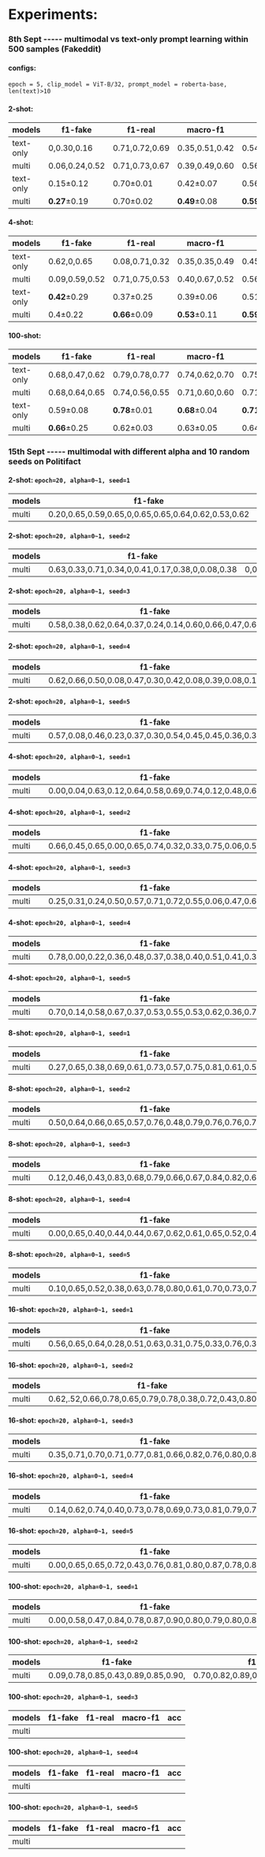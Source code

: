 # Experiments:
### 8th Sept ----- multimodal vs text-only prompt learning within 500 samples (Fakeddit)
#### configs: 
`epoch = 5, clip_model = ViT-B/32, prompt_model = roberta-base, len(text)>10`
#### 2-shot:
| models       | f1-fake | f1-real | macro-f1| acc |
| ----------- | -----------  | -----------  | ----------- |----------- |
| text-only   |0,0.30,0.16 | 0.71,0.72,0.69  |0.35,0.51,0.42  | 0.54,0.60,0.54|
| multi      |0.06,0.24,0.52        |0.71,0.73,0.67      |0.39,0.49,0.60 |0.56,0.60,0.61   |
| text-only  |0.15±0.12        |0.70±0.01    |0.42±0.07 |0.56±0.03   |
| multi      | **0.27**±0.19        |0.70±0.02      |**0.49**±0.08 |**0.59**±0.02   |
#### 4-shot:
| models       | f1-fake | f1-real | macro-f1| acc |
| ----------- | -----------  | -----------  | ----------- |----------- |
| text-only   |0.62,0,0.65 | 0.08,0.71,0.32  |0.35,0.35,0.49  | 0.45,0.55,0.53|
| multi      |0.09,0.59,0.52        |0.71,0.75,0.53      |0.40,0.67,0.52 |0.56,0.68,0.52   |
| text-only  |**0.42**±0.29        |0.37±0.25    |0.39±0.06 |0.51±0.04   |
| multi      | 0.4±0.22        |**0.66**±0.09      |**0.53**±0.11 |**0.59**±0.06   |
#### 100-shot:
| models       | f1-fake | f1-real | macro-f1| acc |
| ----------- | -----------  | -----------  | ----------- |----------- |
| text-only   |0.68,0.47,0.62 | 0.79,0.78,0.77  |0.74,0.62,0.70  | 0.75,0.68,0.71|
| multi      |0.68,0.64,0.65        |0.74,0.56,0.55      |0.71,0.60,0.60 |0.71,0.60,0.61   |
| text-only  |0.59±0.08       |**0.78**±0.01    |**0.68**±0.04 |**0.71**±0.02   |
| multi      | **0.66**±0.25        |0.62±0.03      |0.63±0.05 |0.64±0.04  |

### 15th Sept ----- multimodal with different alpha and 10 random seeds on Politifact

#### 2-shot: `epoch=20, alpha=0~1, seed=1`

| models       | f1-fake | f1-real | macro-f1| acc |
| ----------- | -----------  | -----------  | ----------- |----------- |
| multi      |0.20,0.65,0.59,0.65,0,0.65,0.65,0.64,0.62,0.53,0.62       |0.60,0,0.3,0,0.65,0,0,0.04,0,0.09,0    |0.40,0.33,0.44,0.33,0.36,0.32,0.32,0.34,0.31,0.31,0.31 |0.46,0.48,0.48,0.48,0.49,0.48,0.48,0.47,0.45,0.38,0.45  |

#### 2-shot: `epoch=20, alpha=0~1, seed=2`

| models       | f1-fake | f1-real | macro-f1| acc |
| ----------- | -----------  | -----------  | ----------- |----------- |
| multi      |0.63,0.33,0.71,0.34,0,0.41,0.17,0.38,0,0.08,0.38     |0,0.66,0.68,0.73,0.68,0.71,0.70,0.74,0.68,0.69,0.72   |0.32,0.49,0.70,0.53,0.34,0.56,0.44,0.56,0.34,0.39,0.55 |0.46,0.55,0.70,0.61,0.52,0.61,0.56,0.63,0.52,0.54,0.62 |

#### 2-shot: `epoch=20, alpha=0~1, seed=3`
| models       | f1-fake | f1-real | macro-f1| acc |
| ----------- | -----------  | -----------  | ----------- |----------- |
| multi      |0.58,0.38,0.62,0.64,0.37,0.24,0.14,0.60,0.66,0.47,0.67      |0.45,0.40,0.69,0.64,0.71,0.67,0.69,0.72,0.37,0.67,0.34    |0.52,0.39,0.66,0.64,0.54,0.45,0.41,0.66,0.51,0.54,0.50|0.53,0.39,0.66,0.64,0.60,0.54,0.54,0.68,0.56,0.58,0.56 |

#### 2-shot: `epoch=20, alpha=0~1, seed=4`

| models       | f1-fake | f1-real | macro-f1| acc |
| ----------- | -----------  | -----------  | ----------- |----------- |
| multi      |0.62,0.66,0.50,0.08,0.47,0.30,0.42,0.08,0.39,0.08,0.14      |0.29,0.04,0.60,0.69,0.73,0.72,0.73,0.69,0.73,0.69,0.69    |0.46,0.35,0.55,0.39,0.60,0.51,0.58,0.39,0.56,0.39,0.41 |0.51,0.49,0.55,0.54,0.64,0.60,0.63,0.53,0.62,0.54,0.55 |

#### 2-shot: `epoch=20, alpha=0~1, seed=5`

| models       | f1-fake | f1-real | macro-f1| acc |
| ----------- | -----------  | -----------  | ----------- |----------- |
| multi      |0.57,0.08,0.46,0.23,0.37,0.30,0.54,0.45,0.45,0.36,0.36      |0.54,0.68,0.69,0.71,0.72,0.72,0.72,0.73,0.73,0.71,0.71    |0.56,0.38,0.58,0.47,0.55,0.51,0.63,0.59,0.59,0.54,0.54 |0.56,0.52,0.61,0.58,0.61,0.60,0.65,0.64,0.64,0.60,0.60 |

#### 4-shot: `epoch=20, alpha=0~1, seed=1`

| models       | f1-fake | f1-real | macro-f1| acc |
| ----------- | -----------  | -----------  | ----------- |----------- |
| multi      |0.00,0.04,0.63,0.12,0.64,0.58,0.69,0.74,0.12,0.48,0.69|0.67,0.67,0.16,0.68,0.76,0.71,0.78,0.80,0.69,0.74,0.79|0.33,0.36,0.39,0.40,0.70,0.65,0.73,0.77,0.41,0.61,0.74 |0.50,0.51,0.48,0.53,0.72,0.66,0.74,0.77,0.54,0.65,0.75 |

#### 4-shot: `epoch=20, alpha=0~1, seed=2`

| models       | f1-fake | f1-real | macro-f1| acc |
| ----------- | -----------  | -----------  | ----------- |----------- |
| multi      |0.66,0.45,0.65,0.00,0.65,0.74,0.32,0.33,0.75,0.06,0.57|0.28,0.46,0.18,0.68,0.13,0.73,0.71,0.71,0.65,0.69,0.63|0.47,0.45,0.41,0.34,0.39,0.73,0.52,0.52,0.70,0.38,0.60 | 0.54,0.45,0.51,0.52,0.50,0.73,0.59,0.59,0.71,0.53,0.60 |

#### 4-shot: `epoch=20, alpha=0~1, seed=3`

| models       | f1-fake | f1-real | macro-f1| acc |
| ----------- | -----------  | -----------  | ----------- |----------- |
| multi    |0.25,0.31,0.24,0.50,0.57,0.71,0.72,0.55,0.06,0.47,0.69|0.71,0.51,0.63,0.71,0.62,0.80,0.79,0.74,0.69,0.75,0.79|0.48,0.41,0.44,0.60,0.59,0.76,0.76,0.64,0.38,0.61,0.74|0.58,0.43,0.51,0.63,0.59,0.76,0.75,0.67,0.53,0.66,0.75|

#### 4-shot: `epoch=20, alpha=0~1, seed=4`

| models       | f1-fake | f1-real | macro-f1| acc |
| ----------- | -----------  | -----------  | ----------- |----------- |
| multi      |0.78,0.00,0.22,0.36,0.48,0.37,0.38,0.40,0.51,0.41,0.39|0.84,0.68,0.69,0.71,0.73,0.71,0.72,0.73,0.73,0.73,0.73|0.81,0.34,0.46,0.54,0.60,0.54,0.55,0.57,0.62,0.57,0.56|0.82,0.52,0.56,0.61,0.64,0.61,0.62,0.63,0.65,0.63,0.62|


#### 4-shot: `epoch=20, alpha=0~1, seed=5`

| models       | f1-fake | f1-real | macro-f1| acc |
| ----------- | -----------  | -----------  | ----------- |----------- |
| multi      |0.70,0.14,0.58,0.67,0.37,0.53,0.55,0.53,0.62,0.36,0.77|0.62,0.69,0.56,0.48,0.72,0.74,0.76,0.74,0.69,0.72,0.67|0.66,0.42,0.57,0.57,0.55,0.63,0.65,0.64,0.65,0.54,0.72|0.67,0.55,0.57,0.59,0.61,0.66,0.68,0.67,0.66,0.61,0.73|


#### 8-shot: `epoch=20, alpha=0~1, seed=1`

| models       | f1-fake | f1-real | macro-f1| acc |
| ----------- | -----------  | -----------  | ----------- |----------- |
| multi      |0.27,0.65,0.38,0.69,0.61,0.73,0.57,0.75,0.81,0.61,0.58|0.67,0.00,0.73,0.72,0.65,0.46,0.77,0.54,0.80,0.76,0.77|0.47,0.33,0.56,0.70,0.63,0.59,0.67,0.65,0,80,0.68,0.68|0.54,0.48,0.63,0.70,0.63,0.64,0.70,0.68,0.80,0.70,0.70|


#### 8-shot: `epoch=20, alpha=0~1, seed=2`

| models       | f1-fake | f1-real | macro-f1| acc |
| ----------- | -----------  | -----------  | ----------- |----------- |
| multi      |0.50,0.64,0.66,0.65,0.57,0.76,0.48,0.79,0.76,0.76,0.73|0.54,0.63,0.19,0.02,0.77,0.77,0.75,0.77,0.74,0.60,0.82|0.52,0.63,0.42,0.34,0.67,0.76,0.62,0.78,0.75,0.68,0.77|0.52,0.63,0.52,0.49,0.70,0.76,0.66,0.78,0.75,0.70,0.78|


#### 8-shot: `epoch=20, alpha=0~1, seed=3`

| models       | f1-fake | f1-real | macro-f1| acc |
| ----------- | -----------  | -----------  | ----------- |----------- |
| multi      |0.12,0.46,0.43,0.83,0.68,0.79,0.66,0.67,0.84,0.82,0.69|0.69,0.53,0.72,0.79,0.24,0.79,0.04,0.17,0.84,0.76,0.30|0.41,0.50,0.58,0.81,0.46,0.79,0.35,0.42,0.84,0.79,0.50|0.54,0.50,0.63,0.81,0.55,0.79,0.49,0.53,0.84,0.80,0.57|


#### 8-shot: `epoch=20, alpha=0~1, seed=4`

| models       | f1-fake | f1-real | macro-f1| acc |
| ----------- | -----------  | -----------  | ----------- |----------- |
| multi      |0.00,0.65,0.40,0.44,0.44,0.67,0.62,0.61,0.65,0.52,0.46|0.68,0.54,0.74,0.71,0.74,0.19,0.76,0.75,0.70,0.72,0.72|0.34,0.60,0.57,0.58,0.59,0.43,0.69,0.68,0.67,0.62,0.59|0.52,0.60,0.64,0.62,0.64,0.53,0.71,0.70,0.68,0.65,0.63|


#### 8-shot: `epoch=20, alpha=0~1, seed=5`

| models       | f1-fake | f1-real | macro-f1| acc |
| ----------- | -----------  | -----------  | ----------- |----------- |
| multi      |0.10,0.65,0.52,0.38,0.63,0.78,0.80,0.61,0.70,0.73,0.79|0.66,0.02,0.72,0.73,0.77,0.83,0.76,0,78,0.80,0.61,0.83|0.38,0.34,0.62,0.55,0.70,0.80,0.78,0.69,0.75,0.67,0.81|0.51,0.48,0.65,0.62,0.71,0.81,0.79,0.71,0.76,0.68,0.81|

#### 16-shot: `epoch=20, alpha=0~1, seed=1`

| models       | f1-fake | f1-real | macro-f1| acc |
| ----------- | -----------  | -----------  | ----------- |----------- |
| multi      |0.56,0.65,0.64,0.28,0.51,0.63,0.31,0.75,0.33,0.76,0.36|0.26,0.18,0.04,0.71,0.74,0.68,0.71,0.80,0.72,0.66,0.72|0.41,0.42,0.34,0.50,0.63,0.66,0.51,0.77,0.52,0.71,0.54|0.45,0.51,0.48,0.59,0.66,0.66,0.60,0.78,0.60,0.72,0.61|



#### 16-shot: `epoch=20, alpha=0~1, seed=2`

| models       | f1-fake | f1-real | macro-f1| acc |
| ----------- | -----------  | -----------  | ----------- |----------- |
| multi      |0.62,.52,0.66,0.78,0.65,0.79,0.78,0.38,0.72,0.43,0.80|0.06,0.58,0.55,0.74,0.77,0.84,0.67,0.74,0.81,0.74,0.83|0.34,0.55,0.61,0.76,0.71,0.82,0.72,0.56,0.76,0.58,0.81|0.46,0.55,0.61,0.77,0.72,0.82,0.73,0.63,0.77,0.64,0.81|

#### 16-shot: `epoch=20, alpha=0~1, seed=3`

| models       | f1-fake | f1-real | macro-f1| acc |
| ----------- | -----------  | -----------  | ----------- |----------- |
| multi      |0.35,0.71,0.70,0.71,0.77,0.81,0.66,0.82,0.76,0.80,0.86|0.52,0.50,0.73,0.81,0.75,0.82,0.77,0.77,0.82,0.80,0.86|0.44,0.63,0.72,0.75,0.76,0.82,0.71,0.79,0.79,0.80,0.86|0.45,0.61,0.72,0.76,0.76,0.82,0.72,0.80,0.80,0.80,0.86|

#### 16-shot: `epoch=20, alpha=0~1, seed=4`

| models       | f1-fake | f1-real | macro-f1| acc |
| ----------- | -----------  | -----------  | ----------- |----------- |
| multi      |0.14,0.62,0.74,0.40,0.73,0.78,0.69,0.73,0.81,0.79,0.78|0.65,0.53,0.80,0.74,0.78,0.81,0.36,0.79,0.82,0,73,0.83|0.40,0.57,0.77,0.57,0.76,0.79,0.52,0.76,0.81,0.76,0.80|0.50,0.58,0.77,0.63,0.76,0.80,0.58,0.77,0.81,0.77,0.81|



#### 16-shot: `epoch=20, alpha=0~1, seed=5`

| models       | f1-fake | f1-real | macro-f1| acc |
| ----------- | -----------  | -----------  | ----------- |----------- |
| multi      |0.00,0.65,0.65,0.72,0.43,0.76,0.81,0.80,0.87,0.78,0.82|0.67,0.16,0.02,0.60,0.73,0.83,0.83,0.82,0.89,0.83,0.80|0.34,0.41,0.34,0.66,0.58,0.80,0.82,0.81,0.88,0.80,0.81|0.51,0.51,0.49,0.67,0.64,0.80,0.82,0.81,0.88,0.81,0.81|


#### 100-shot: `epoch=20, alpha=0~1, seed=1`

| models       | f1-fake | f1-real | macro-f1| acc |
| ----------- | -----------  | -----------  | ----------- |----------- |
| multi      |0.00,0.58,0.47,0.84,0.78,0.87,0.90,0.80,0.79,0.80,0.87|0.69,0.78,0.76,0.88,0.83,0.90,0.92,0.83,0.82,0.85,0.89|0.35,0.68,0.62,0.86,0.80,0.88,0.91,0.82,0.81,0.83,0.88|0.53,0.71,0.67,0.86,0.81,0.88,0.91,0.82,0.81,0.83,0.88|

#### 100-shot: `epoch=20, alpha=0~1, seed=2`

| models       | f1-fake | f1-real | macro-f1| acc |
| ----------- | -----------  | -----------  | ----------- |----------- |
| multi      |0.09,0.78,0.85,0.43,0.89,0.85,0.90,|0.70,0.82,0.89,0.73,0.90,0.85,0.91,|0.40,0.80,0.87,0.58,0.89,0.85,0.90,|0.55,0.80,0.87,0.64,0.89,0.85,0.90,|


#### 100-shot: `epoch=20, alpha=0~1, seed=3`

| models       | f1-fake | f1-real | macro-f1| acc |
| ----------- | -----------  | -----------  | ----------- |----------- |
| multi      |||||



#### 100-shot: `epoch=20, alpha=0~1, seed=4`

| models       | f1-fake | f1-real | macro-f1| acc |
| ----------- | -----------  | -----------  | ----------- |----------- |
| multi      |||||


#### 100-shot: `epoch=20, alpha=0~1, seed=5`

| models       | f1-fake | f1-real | macro-f1| acc |
| ----------- | -----------  | -----------  | ----------- |----------- |
| multi      |||||
